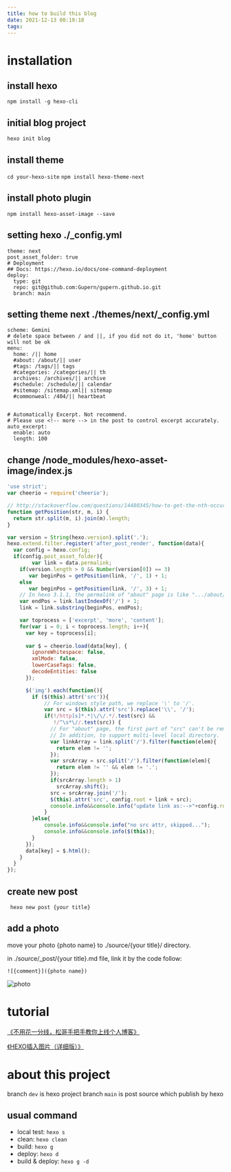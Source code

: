 ```yaml
---
title: how to build this blog
date: 2021-12-13 00:19:18
tags:
---
```



# installation

## install hexo 
`npm install -g hexo-cli`

## initial blog project 
`hexo init blog`

## install theme
`cd your-hexo-site`
`npm install hexo-theme-next`

## install photo plugin
`npm install hexo-asset-image --save`

## setting hexo ./_config.yml
```
theme: next
post_asset_folder: true
# Deployment
## Docs: https://hexo.io/docs/one-command-deployment
deploy:
  type: git
  repo: git@github.com:Gupern/gupern.github.io.git
  branch: main
```

<!-- more --> 

## setting theme next ./themes/next/_config.yml
```
scheme: Gemini
# delete space between / and ||, if you did not do it, 'home' button will not be ok
menu:
  home: /|| home
  #about: /about/|| user
  #tags: /tags/|| tags
  #categories: /categories/|| th
  archives: /archives/|| archive
  #schedule: /schedule/|| calendar
  #sitemap: /sitemap.xml|| sitemap
  #commonweal: /404/|| heartbeat


# Automatically Excerpt. Not recommend.
# Please use <!-- more --> in the post to control excerpt accurately.
auto_excerpt:
  enable: auto
  length: 100
```


## change /node_modules/hexo-asset-image/index.js
```js
'use strict';
var cheerio = require('cheerio');

// http://stackoverflow.com/questions/14480345/how-to-get-the-nth-occurrence-in-a-string
function getPosition(str, m, i) {
  return str.split(m, i).join(m).length;
}

var version = String(hexo.version).split('.');
hexo.extend.filter.register('after_post_render', function(data){
  var config = hexo.config;
  if(config.post_asset_folder){
        var link = data.permalink;
    if(version.length > 0 && Number(version[0]) == 3)
       var beginPos = getPosition(link, '/', 1) + 1;
    else
       var beginPos = getPosition(link, '/', 3) + 1;
    // In hexo 3.1.1, the permalink of "about" page is like ".../about/index.html".
    var endPos = link.lastIndexOf('/') + 1;
    link = link.substring(beginPos, endPos);

    var toprocess = ['excerpt', 'more', 'content'];
    for(var i = 0; i < toprocess.length; i++){
      var key = toprocess[i];
 
      var $ = cheerio.load(data[key], {
        ignoreWhitespace: false,
        xmlMode: false,
        lowerCaseTags: false,
        decodeEntities: false
      });

      $('img').each(function(){
        if ($(this).attr('src')){
            // For windows style path, we replace '\' to '/'.
            var src = $(this).attr('src').replace('\\', '/');
            if(!/http[s]*.*|\/\/.*/.test(src) &&
               !/^\s*\//.test(src)) {
              // For "about" page, the first part of "src" can't be removed.
              // In addition, to support multi-level local directory.
              var linkArray = link.split('/').filter(function(elem){
                return elem != '';
              });
              var srcArray = src.split('/').filter(function(elem){
                return elem != '' && elem != '.';
              });
              if(srcArray.length > 1)
                srcArray.shift();
              src = srcArray.join('/');
              $(this).attr('src', config.root + link + src);
              console.info&&console.info("update link as:-->"+config.root + link + src);
            }
        }else{
            console.info&&console.info("no src attr, skipped...");
            console.info&&console.info($(this));
        }
      });
      data[key] = $.html();
    }
  }
});
```

## create new post
` hexo new post {your title}`

## add a photo

move your photo {photo name} to ./source/{your title}/ directory.

in ./source/_post/{your title}.md file, link it by the code follow:

`![{comment}]({photo name})`

![photo](1.jpg)

# tutorial

[《不用花一分线，松哥手把手教你上线个人博客》](https://mp.weixin.qq.com/s?__biz=MzI1NDY0MTkzNQ==&mid=2247487606&idx=1&sn=f836792babe2669def090163cd470898&scene=21#wechat_redirect)

[《HEXO插入图片（详细版）》](https://www.jianshu.com/p/f72aaad7b852)


# about this project

branch `dev` is hexo project
branch `main` is post source which publish by hexo

## usual command
- local test: `hexo s`
- clean: `hexo clean`
- build: `hexo g`
- deploy: `hexo d`
- build & deploy: `hexo g -d`
